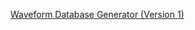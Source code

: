 [Waveform Database Generator (Version 1)](https://archive-beta.ics.uci.edu/dataset/107/waveform+database+generator+version+1)